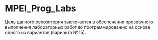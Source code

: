 # MPEI_Prog_Labs
Цель данного репозитория заключается в обеспечении прозрачного выполнения лабораторных работ по программированию на основе одного из вариантов (варианта № 15).
